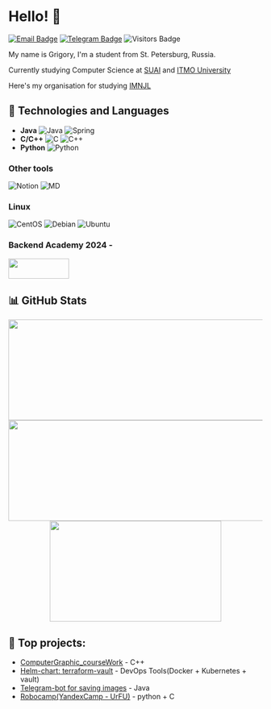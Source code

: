 # Hello! 👋

[![Email Badge](https://img.shields.io/badge/-Email-lightblue?style=flat-square&logo=Outlook&logoColor=white&link=mailto:368409@edu.itmo.ru)](mailto:368409@edu.itmo.ru)
[![Telegram Badge](https://img.shields.io/badge/-Telegram-0088cc?style=flat-square&labelColor=0088cc&logo=telegram&logoColor=white&link=https://t.me/Gr1shania)](https://t.me/Gr1shania)
![Visitors Badge](https://komarev.com/ghpvc/?username=gr1shan1a&style=flat-square&label=Visitors)


My name is Grigory, I'm a student from St. Petersburg, Russia.  

Currently studying Computer Science at [SUAI](https://guap.ru/en) and [ITMO University](https://itmo.ru)

Here's my organisation for studying [IMNJL](https://github.com/IMNJL)


## 🔧 Technologies and Languages
- **Java** ![Java](https://img.shields.io/badge/java-%23ED8B00.svg?style=plastic&logo=java&logoColor=white)  ![Spring](https://img.shields.io/badge/Spring-6DB33F?style=for-the-badge&logo=spring&logoColor=white)
- **C/C++** ![C](https://img.shields.io/badge/c-%2300599C.svg?style=plastic&logo=c&logoColor=white) ![C++](https://img.shields.io/badge/c++-%2300599C.svg?style=plastic&logo=c%2B%2B&logoColor=white)
- **Python** ![Python](https://img.shields.io/badge/python-3670A0?style=plastic&logo=python&logoColor=ffdd54) 

### Other tools
![Notion](https://img.shields.io/badge/Notion-%23000000.svg?style=plastic&logo=notion&logoColor=white)
![MD](https://img.shields.io/badge/Markdown-000000?style=for-the-badge&logo=markdown&logoColor=white)

### Linux
![CentOS](https://img.shields.io/badge/Cent%20OS-262577?style=for-the-badge&logo=CentOS&logoColor=white)
![Debian](https://img.shields.io/badge/Debian-A81D33?style=for-the-badge&logo=debian&logoColor=white)
![Ubuntu](https://img.shields.io/badge/Ubuntu-E95420?style=for-the-badge&logo=ubuntu&logoColor=white)

### Backend Academy 2024 - 
<p align="left">
  <img width="120" height="40" src="https://cdn.tbank.ru/static/pfa-multimedia/images/1cd60db3-0dee-47a7-9d4a-0160d3da1e51.png"
</p>

## 📊 GitHub Stats

<p align="center">
  <img width="600" height="200" src="![GitHub Streak](https://github-readme-streak-stats.herokuapp.com/?user=gr1shan1a&theme=blue-green&hide_border=true)
</p>

---

<p align="center">
  <img width="550" height="200" src="https://github-readme-stats.vercel.app/api?username=gr1shan1a&show_icons=true&theme=blue-green&hide_border=true">
  <img width="340" height="200" src="https://github-readme-stats.vercel.app/api/top-langs/?username=gr1shan1a&size_weight=0.0005&count_weight=0.3&layout=compact&theme=blue-green&hide_border=true">
</p>


## 💪 Top projects:
- [ComputerGraphic_courseWork](https://github.com/gr1shan1a/VOR_courseWork) - C++
- [Helm-chart: terraform-vault](https://github.com/gr1shan1a/CampITMO) - DevOps Tools(Docker + Kubernetes + vault)
- [Telegram-bot for saving images](https://github.com/gr1shan1a/TelegramBot_NASA) - Java
- [Robocamp(YandexCamp - UrFU)](link) - python + C






